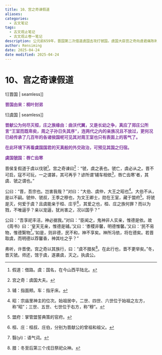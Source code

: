 ```yaml
---
title: 10、宫之奇谏假道
aliases: 
categories:
  - 古文笔记
tags:
  - 古文观止笔记
  - 古文观止卷一笔记
description: 公元前659年，晋国第二次借道虞国去攻打虢国。虞国大臣宫之奇向虞君痛陈利害关系，劝说虞君不要执迷于宗族观念，寄希望于神灵保佑。虞侯不听，晋军在灭虢之后顺便将虞灭亡。“假道灭虢”成为我国古代军事谋略的一个重要内容，而“辅车相依，唇亡齿寒”的朴素思想更具有恒久不变的深刻战略意义。
author: Rensiming
date: 2025-04-24
date modified: 2025-04-24
---
```


# 10、宫之奇谏假道

![[晋国 | seamless]]

<span style="color: #843fa1;">**晋国由来：桐叶封弟**</span>

![[虞国 | seamless]]

<span style="color: #843fa1;">**晋献公为何尽灭桓，庄之族缘由：曲沃代翼，又是长幼之争，真应了郑庄公所言“王室而既卑矣，周之子孙日失其序”，连两代之内的亲族况且不放过，更何况已经传承了几百年的各诸侯国呢可见其对周王室也只有表面上的客气了。**</span>

<span style="color: #843fa1;">**在此环境下再看虞国国君的天真般的外交政治，可预见其国之归宿。**</span>

<span style="color: #843fa1;">**虞国虢国：唇亡齿寒**</span>

晋侯复假道于虞以伐虢[^1]。宫之奇谏曰[^2]：“虢，虞之表也。虢亡，虞必从之。晋不可启，寇不可玩，一之谓甚，其可再乎？谚所谓‘辅车相依[^3]，唇亡齿寒’者，其虞、虢之谓也。”

公曰：“晋，吾宗也。岂害我哉？”对曰：“大伯、虞仲，大王之昭也[^4]。大伯不从，是以不嗣。虢仲、虢叔，王季之穆也，为文王卿士，勋在王室，藏于盟府[^5]。将虢是灭，何爱于虞？且虞能亲于桓、庄乎[^6]，其爱之也，桓、庄之族何罪？而以为戮，不唯逼乎？亲以宠逼，犹尚害之，况以国乎？”

公曰：“吾享祀丰洁，神必据我。”对曰：“臣闻之，鬼神非人实亲，惟德是依。故《周书》曰：‘皇天无亲，惟德是辅。’又曰：‘黍稷非馨，明德惟馨。’又曰：‘民不易物，惟德繄物[^7]。’如是，则非德，民不和，神不享矣。神所冯依，将在德矣。若晋取虞，而明德以荐馨香，神其吐之乎？”

弗听，许晋使。宫之奇以其族行，曰：“虞不腊矣[^8]。在此行也，晋不更举矣。”冬，晋灭虢。师还，馆于虞，遂袭虞，灭之。执虞公。

[^1]:假道：借路。虞：国名，在今山西平陆北。

[^2]:宫之奇：虞国大夫。

[^3]:辅：指面颊。车：指牙床。

[^4]:昭：宗庙里神主的位次。始祖居中，二世、四世、六世位于始祖之左方，称“昭”；三世、五世、七世位于右方，称“穆”。

[^5]:盟府：掌管盟誓典策的官府。

[^6]:桓、庄：桓叔、庄伯，分别为晋献公的曾祖和祖父。

[^7]:翳(yì)：语气词。

[^8]:腊：冬至后第三个戌日祭祀众神。
